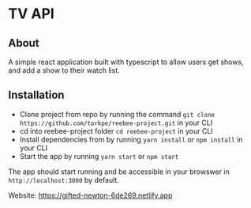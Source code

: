# TV API

## About

A simple react application built with typescript to allow users get shows, and add a show to their watch list.

## Installation
* Clone project from repo by running the command `git clone https://github.com/torkpe/reebee-project.git` in your CLI
* cd into reebee-project folder `cd reebee-project` in your CLI
* Install dependencies from by running `yarn install` or `npm install` in your CLI
* Start the app by running `yarn start` or `npm start`

The app should start running and be accessible in your browswer in `http://localhost:3000` by default.

Website: https://gifted-newton-6de269.netlify.app




